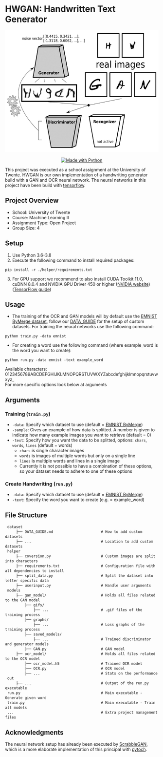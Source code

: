 # HWGAN: Handwritten Text Generator

<p align="center">
  <img height="400" width="auto" src="image/HWGAN.gif">
</p>

<p align="center">
  <a aria-label="Python_shield" href="https://www.python.org/" target="_blank">
    <img alt="Made with Python" src="http://ForTheBadge.com/images/badges/made-with-python.svg" target="_blank" />
  </a>
</p>

This project was executed as a school assignment at the University of Twente. HWGAN is our own implementation of a handwriting generator build with a GAN and OCR neural network. The neural networks in this project have been build with [tensorflow](https://github.com/tensorflow/tensorflow).

## Project Overview

- School: University of Twente
- Course: Machine Learning II
- Assignment Type: Open Project
- Group Size: 4

## Setup

1. Use Python 3.6-3.8
2. Execute the following command to install required packages:

```
pip install -r ./helper/requirements.txt
```

3. For GPU support we recommend to also install CUDA Toolkit 11.0, cuDNN 8.0.4 and NVIDIA GPU Driver 450 or higher ([NVIDIA website](https://developer.nvidia.com/cuda-toolkit))([TensorFlow guide](https://www.tensorflow.org/install/gpu))

## Usage

- The training of the OCR and GAN models will by default use the [EMNIST ByMerge dataset](https://www.nist.gov/itl/products-and-services/emnist-dataset), follow our [DATA_GUIDE](dataset/DATA_GUIDE.md) for the setup of custom datasets. For training the neural networks use the following command:

```
python train.py -data emnist
```

- For creating a word use the following command (where example_word is the word you want to create):

```
python run.py -data emnist -text example_word
```
Available characters: 0123456789ABCDEFGHIJKLMNOPQRSTUVWXYZabcdefghijklmnopqrstuvwxyz\_  
For more specific options look below at arguments

## Arguments

### Training (`train.py`)

- `-data`: Specify which dataset to use (default = [EMNIST ByMerge](https://www.nist.gov/itl/products-and-services/emnist-dataset))
- `-sample`: Gives an example of how data is splitted. A number is given to indicate how many example images you want to retrieve (default = 0)
- `-text`: Specify how you want the data to be splitted, options: `chars`, `words`, `lines` (default = words)
  - `chars` is single character images
  - `words` is images of multiple words but only on a single line
  - `lines` is multiple words and lines in a single image
  - Currently it is not possible to have a combination of these options, so your dataset needs to adhere to one of these options

### Create Handwriting (`run.py`)

- `-data`: Specify which dataset to use (default = [EMNIST ByMerge](https://www.nist.gov/itl/products-and-services/emnist-dataset))
- `-text`: Specify the word you want to create (e.g. = example_word)

## File Structure

     dataset
         ├── DATA_GUIDE.md                      # How to add custom datasets
         ├── ...                                # Location to add custom datasets
     helper
         ├── coversion.py                       # Custom images are split into characters
         ├── requirements.txt                   # Configuration file with all dependencies to install
         ├── split_data.py                      # Split the dataset into letter specific data
         ├── userinput.py                       # Handle user arguments
     models
         ├── gan_model/                         # Holds all files related to the GAN model
             ├── gifs/
                 ├── ...                        # .gif files of the training process
             ├── graphs/
                 ├── ...                        # Loss graphs of the training process
             ├── saved_models/
                 ├── ...                        # Trained discriminator and generator models
             ├── GAN.py                         # GAN model
         ├── ocr_model/                         # Holds all files related to the OCR model
             ├── ocr_model.h5                   # Trained OCR model
             ├── OCR.py                         # OCR model
             ├── ...                            # Stats on the performance
     out
         ├── ...                                # Output of the run.py executable
     run.py                                     # Main executable - Generate given word
     train.py                                   # Main executable - Train all models
     ...                                        # Extra project management files

## Acknowledgments

The neural network setup has already been executed by [ScrabbleGAN](https://github.com/amzn/convolutional-handwriting-gan), which is a more elaborate implementation of this principal with [pytoch](https://github.com/pytorch/pytorch).
